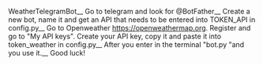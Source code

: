 WeatherTelegramBot__
Go to telegram and look for @BotFather__
Create a new bot, name it and get an API that needs to be entered into TOKEN_API in config.py__
Go to Openweather https://openweathermap.org. Register and go to "My API keys". Create your API key, copy it and paste it into token_weather in config.py__
After you enter in the terminal "bot.py "and you use it.__
Good luck!
